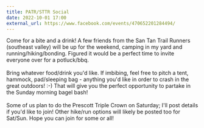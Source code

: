 ```yaml
---
title: PATR/STTR Social
date: 2022-10-01 17:00
external_url: https://www.facebook.com/events/470652201284494/
---
```

Come for a bite and a drink! A few friends from the San Tan Trail Runners (southeast valley) will be up for the weekend, camping in my yard and running/hiking/bonding. Figured it would be a perfect time to invite everyone over for a potluck/bbq. <br>
  <br>
  Bring whatever food/drink you'd like. If imbibing, feel free to pitch a tent, hammock, pad/sleeping bag - anything you'd like in order to crash in the great outdoors! &#58;-) That will give you the perfect opportunity to partake in the Sunday morning bagel bash! <br>
  <br>
  Some of us plan to do the Prescott Triple Crown on Saturday; I'll post details if you'd like to join! Other hike/run options will likely be posted too for Sat/Sun. Hope you can join for some or all!<br>
  <br>
  
